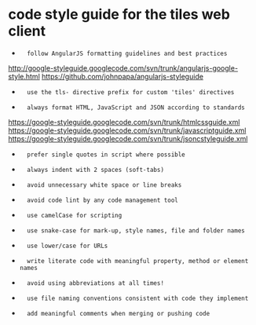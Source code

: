 # code style guide for the tiles web client



-		follow AngularJS formatting guidelines and best practices

http://google-styleguide.googlecode.com/svn/trunk/angularjs-google-style.html
https://github.com/johnpapa/angularjs-styleguide


-		use the tls- directive prefix for custom 'tiles' directives


-		always format HTML, JavaScript and JSON according to standards

https://google-styleguide.googlecode.com/svn/trunk/htmlcssguide.xml
https://google-styleguide.googlecode.com/svn/trunk/javascriptguide.xml
https://google-styleguide.googlecode.com/svn/trunk/jsoncstyleguide.xml


-		prefer single quotes in script where possible


-		always indent with 2 spaces (soft-tabs)


-		avoid unnecessary white space or line breaks


-		avoid code lint by any code management tool


-		use camelCase for scripting


-		use snake-case for mark-up, style names, file and folder names


-		use lower/case for URLs


-		write literate code with meaningful property, method or element names


-		avoid using abbreviations at all times!       


-		use file naming conventions consistent with code they implement


-		add meaningful comments when merging or pushing code







